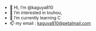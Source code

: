 - 👋 Hi, I’m @kaguya810
- 👀 I’m interested in touhou,
- 🌱 I’m currently learning C
- 📫 my email : kaguya810@petalmail.com

<!---
kaguya810/kaguya810 is a ✨ special ✨ repository because its `README.md` (this file) appears on your GitHub profile.
You can click the Preview link to take a look at your changes.
--->
